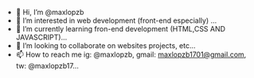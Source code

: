 - 👋 Hi, I’m @maxlopzb
- 👀 I’m interested in web development (front-end especially) ...
- 🌱 I’m currently learning fron-end development (HTML,CSS AND JAVASCRIPT)...
- 💞️ I’m looking to collaborate on websites projects, etc...
- 📫 How to reach me ig: @maxlopzb, gmail: maxlopzb1701@gmail.com, tw: @maxlopzb17...

<!---
maxlopzb/maxlopzb is a ✨ special ✨ repository because its `README.md` (this file) appears on your GitHub profile.
You can click the Preview link to take a look at your changes.
--->
